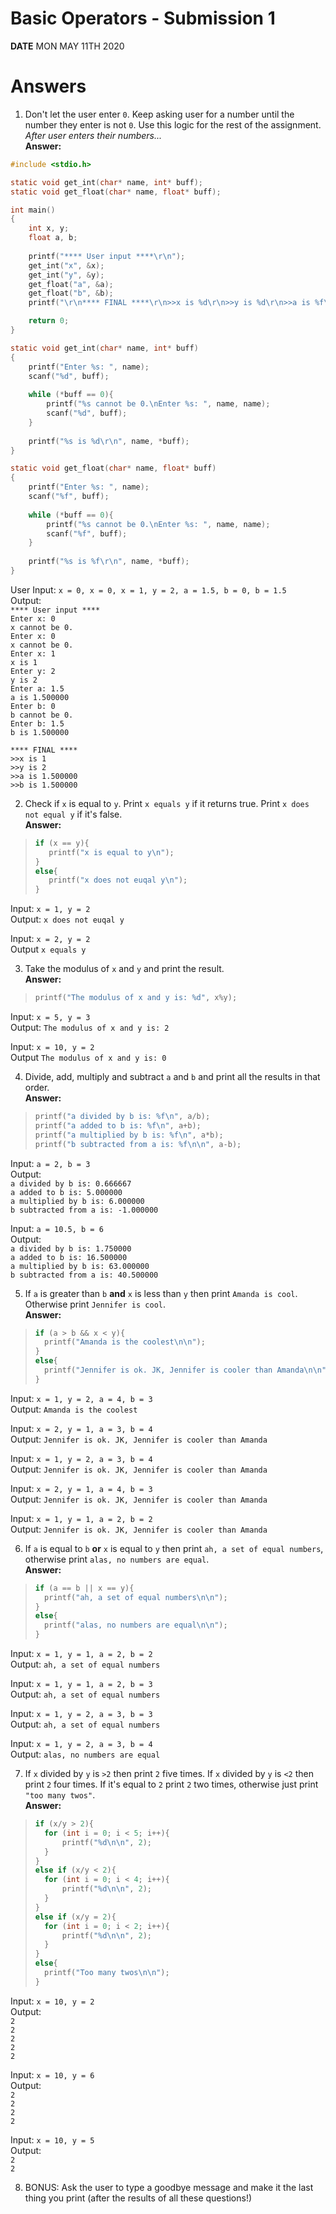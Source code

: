 # Basic Operators - Submission 1
**DATE** MON MAY 11TH 2020  

# Answers
1. Don't let the user enter `0`. Keep asking user for a number until the number they enter is not `0`. Use this logic for the rest of the assignment.  
*After user enters their numbers...*  
**Answer:**
```c
#include <stdio.h>

static void get_int(char* name, int* buff);
static void get_float(char* name, float* buff);

int main()
{
    int x, y; 
    float a, b; 
    
    printf("**** User input ****\r\n");
    get_int("x", &x); 
    get_int("y", &y); 
    get_float("a", &a); 
    get_float("b", &b); 
    printf("\r\n**** FINAL ****\r\n>>x is %d\r\n>>y is %d\r\n>>a is %f\r\n>>b is %f\r\n", x, y, a, b);

    return 0;
}

static void get_int(char* name, int* buff)
{
    printf("Enter %s: ", name);
    scanf("%d", buff);
    
    while (*buff == 0){
        printf("%s cannot be 0.\nEnter %s: ", name, name);
        scanf("%d", buff);           
    }
    
    printf("%s is %d\r\n", name, *buff);
}

static void get_float(char* name, float* buff)
{
    printf("Enter %s: ", name);
    scanf("%f", buff); 
    
    while (*buff == 0){
        printf("%s cannot be 0.\nEnter %s: ", name, name);
        scanf("%f", buff);           
    }
    
    printf("%s is %f\r\n", name, *buff);
}
```
User Input: `x = 0, x = 0, x = 1, y = 2, a = 1.5, b = 0, b = 1.5`  
Output:  
`**** User input ****`  
`Enter x: 0`  
`x cannot be 0.`  
`Enter x: 0`  
`x cannot be 0.`  
`Enter x: 1`  
`x is 1`  
`Enter y: 2`  
`y is 2`  
`Enter a: 1.5`  
`a is 1.500000`  
`Enter b: 0`  
`b cannot be 0.`  
`Enter b: 1.5`  
`b is 1.500000`  
  
`**** FINAL ****`  
`>>x is 1`  
`>>y is 2`  
`>>a is 1.500000`  
`>>b is 1.500000`  
  
2. Check if `x` is equal to `y`. Print `x equals y` if it returns true. Print `x does not equal y` if it's false.  
**Answer:**  
>```c
>if (x == y){
>    printf("x is equal to y\n");
>}
>else{
>    printf("x does not euqal y\n");
>}
>```
Input: `x = 1, y = 2`  
Output: `x does not euqal y`  
  
Input: `x = 2, y = 2`  
Output `x equals y`  
  
3. Take the modulus of `x` and `y` and print the result.  
**Answer:**
>```c
>printf("The modulus of x and y is: %d", x%y);
>```
Input: `x = 5, y = 3`  
Output: `The modulus of x and y is: 2`  
  
Input: `x = 10, y = 2`  
Output `The modulus of x and y is: 0`  
  
4. Divide, add, multiply and subtract `a` and `b` and print all the results in that order.  
**Answer:**
>```c
>printf("a divided by b is: %f\n", a/b);
>printf("a added to b is: %f\n", a+b);
>printf("a multiplied by b is: %f\n", a*b);
>printf("b subtracted from a is: %f\n\n", a-b);
>```
Input: `a = 2, b = 3`  
Output:  
`a divided by b is: 0.666667`  
`a added to b is: 5.000000`  
`a multiplied by b is: 6.000000`  
`b subtracted from a is: -1.000000`  
    
Input: `a = 10.5, b = 6`  
Output:  
`a divided by b is: 1.750000`  
`a added to b is: 16.500000`  
`a multiplied by b is: 63.000000`  
`b subtracted from a is: 40.500000`  
  
5. If `a` is greater than `b` **and** `x` is less than `y` then print `Amanda is cool`. Otherwise print `Jennifer is cool`.  
**Answer:**
>```c
>if (a > b && x < y){
>   printf("Amanda is the coolest\n\n");
>}
>else{
>   printf("Jennifer is ok. JK, Jennifer is cooler than Amanda\n\n");
>}
>```
Input: `x = 1, y = 2, a = 4, b = 3`  
Output: `Amanda is the coolest`  
  
Input: `x = 2, y = 1, a = 3, b = 4`  
Output: `Jennifer is ok. JK, Jennifer is cooler than Amanda`  

Input: `x = 1, y = 2, a = 3, b = 4`  
Output: `Jennifer is ok. JK, Jennifer is cooler than Amanda`  
  
Input: `x = 2, y = 1, a = 4, b = 3`  
Output: `Jennifer is ok. JK, Jennifer is cooler than Amanda`  

Input: `x = 1, y = 1, a = 2, b = 2`  
Output: `Jennifer is ok. JK, Jennifer is cooler than Amanda`  

6. If `a` is equal to `b` **or** `x` is equal to `y` then print `ah, a set of equal numbers`, otherwise print `alas, no numbers are equal`.  
**Answer:**
>```c
>if (a == b || x == y){
>   printf("ah, a set of equal numbers\n\n");
>}
>else{
>   printf("alas, no numbers are equal\n\n");
>}
>```
Input: `x = 1, y = 1, a = 2, b = 2`  
Output: `ah, a set of equal numbers`  
  
Input: `x = 1, y = 1, a = 2, b = 3`  
Output: `ah, a set of equal numbers`  

Input: `x = 1, y = 2, a = 3, b = 3`  
Output: `ah, a set of equal numbers`  
  
Input: `x = 1, y = 2, a = 3, b = 4`  
Output: `alas, no numbers are equal`  
  
7. If `x` divided by `y` is `>2` then print `2` five times. If `x` divided by `y` is `<2` then print `2` four times. If it's equal to `2` print `2` two times, otherwise just print `"too many twos"`.  
**Answer:**
>```C
>if (x/y > 2){
>   for (int i = 0; i < 5; i++){
>       printf("%d\n\n", 2);
>   }
>}
>else if (x/y < 2){
>   for (int i = 0; i < 4; i++){
>       printf("%d\n\n", 2);
>   }
>}
>else if (x/y = 2){
>   for (int i = 0; i < 2; i++){
>       printf("%d\n\n", 2);
>   }
>}
>else{
>   printf("Too many twos\n\n");
>}
>```
Input: `x = 10, y = 2`  
Output:  
`2`  
`2`  
`2`  
`2`  
`2`  
  
Input: `x = 10, y = 6`  
Output:  
`2`  
`2`  
`2`  
`2`  
  
Input: `x = 10, y = 5`  
Output:  
`2`  
`2`  

8. BONUS: Ask the user to type a goodbye message and make it the last thing you print (after the results of all these questions!) 


